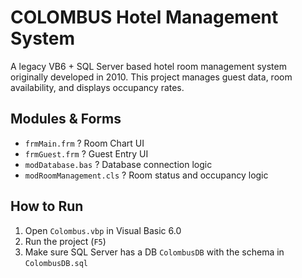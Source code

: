 # COLOMBUS Hotel Management System

A legacy VB6 + SQL Server based hotel room management system originally developed in 2010. This project manages guest data, room availability, and displays occupancy rates.

## Modules & Forms

- `frmMain.frm` ? Room Chart UI
- `frmGuest.frm` ? Guest Entry UI
- `modDatabase.bas` ? Database connection logic
- `modRoomManagement.cls` ? Room status and occupancy logic

## How to Run

1. Open `Colombus.vbp` in Visual Basic 6.0
2. Run the project (`F5`)
3. Make sure SQL Server has a DB `ColombusDB` with the schema in `ColombusDB.sql`